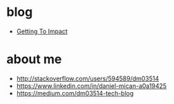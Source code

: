 # blog

- [Getting To Impact](./getting-to-impact/README.md)

# about me
- http://stackoverflow.com/users/594589/dm03514
- https://www.linkedin.com/in/daniel-mican-a0a19425
- https://medium.com/dm03514-tech-blog

